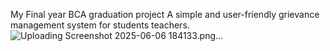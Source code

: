 My Final year BCA graduation project
A simple and user-friendly grievance management system for students teachers.
![Uploading Screenshot 2025-06-06 184133.png…]()
